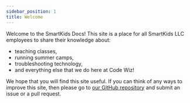 ```yaml
---
sidebar_position: 1
title: Welcome
---
```


Welcome to the SmartKids Docs! This site is a place for all SmartKids LLC employees to share their knowledge about:

-   teaching classes,
-   running summer camps,
-   troubleshooting technology,
-   and everything else that we do here at Code Wiz!

We hope that you will find this site useful. If you can think of any ways to improve this site, then please go to [our GitHub repository](https://github.com/smartkidsllc/smartkidsllc.github.io) and submit an issue or a pull request.
